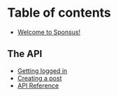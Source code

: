 # Table of contents

* [Welcome to Sponsus!](README.md)

## The API <a id="api"></a>

* [Getting logged in](api/getting-logged-in.md)
* [Creating a post](api/creating-a-post.md)
* [API Reference](https://docs.sponsus.org)

